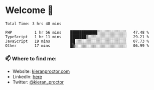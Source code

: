 # Welcome 🦘

<!--START_SECTION:waka-->

```text
Total Time: 3 hrs 48 mins

PHP          1 hr 56 mins    ████████████░░░░░░░░░░░░░   47.48 %
TypeScript   1 hr 11 mins    ███████▒░░░░░░░░░░░░░░░░░   29.21 %
JavaScript   19 mins         ██░░░░░░░░░░░░░░░░░░░░░░░   07.73 %
Other        17 mins         █▓░░░░░░░░░░░░░░░░░░░░░░░   06.99 %
```

<!--END_SECTION:waka-->

### 📫 Where to find me:

-   Website: [kieranproctor.com](https://kieranproctor.com/)
-   LinkedIn: [here](https://www.linkedin.com/in/kieran-proctor-086b5a159/)
-   Twitter: [@kieran_proctor](https://twitter.com/kieran_proctor)
